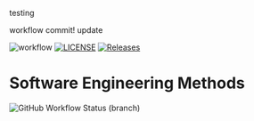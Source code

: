 testing

workflow commit!
update

![workflow](https://github.com/AleksJakub/SSeMethods/actions/workflows/main.yml/badge.svg)
[![LICENSE](https://img.shields.io/github/license/AleksJakub/sem.svg?style=flat-square)](https://github.com/Aleksjakub/sem/blob/master/LICENSE)
[![Releases](https://img.shields.io/github/release/AleksJakub/sem/all.svg?style=flat-square)](https://github.com/AleksJakub/sem/releases)
# Software Engineering Methods
![GitHub Workflow Status (branch)](https://img.shields.io/github/actions/workflow/status/AleksJakub/SSeMthods/main.yml?branch=develop)
